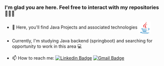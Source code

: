 ### I'm glad you are here. Feel free to interact with my repositories 🧑🏻‍💻

 - 🌱 Here, you'll find Java Projects and associated technologies <img align="center" alt="" height="40" width="40" src="https://raw.githubusercontent.com/devicons/devicon/master/icons/java/java-original.svg">

- Currently, I'm studying Java backend (springboot) and searching for opportunity to work in this area 💻

- 📫 How to reach me:  [![Linkedin Badge](https://img.shields.io/badge/-LinkedIn-blue?style=flat-square&logo=Linkedin&logoColor=white&link=https://www.linkedin.com/in/leoabrantesmelo/)](https://www.linkedin.com/in/leoabrantesmelo/) [![Gmail Badge](https://img.shields.io/badge/-Gmail-c14438?style=flat&logo=Gmail&logoColor=white&link=mailto:rebeccamanzi@gmail.com)](mailto:leoabrantesmelo@gmail.com)


